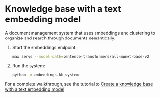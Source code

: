 # Knowledge base with a text embedding model

A document management system that uses embeddings and clustering to organize and
search through documents semantically.

1. Start the embeddings endpoint:

    ```bash
    max serve --model-path=sentence-transformers/all-mpnet-base-v2
    ```

1. Run the system:

    ```bash
    python -m embeddings.kb_system
    ```

For a complete walkthrough, see the tutorial to [Create a knowledge base with a
text embedding
model](https://docs.modular.com/max/tutorials/run-embeddings-with-max-serve)
